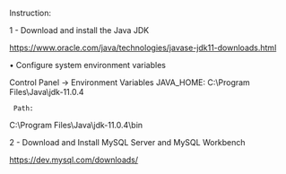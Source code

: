 Instruction:

1 - Download and install the Java JDK

https://www.oracle.com/java/technologies/javase-jdk11-downloads.html

• Configure system environment variables
  
   Control Panel -> Environment Variables
     JAVA_HOME:
C:\Program Files\Java\jdk-11.0.4
   
     Path:
C:\Program Files\Java\jdk-11.0.4\bin


2 - Download and Install MySQL Server and MySQL Workbench

https://dev.mysql.com/downloads/
